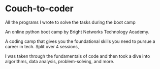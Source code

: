 # Couch-to-coder
All the programs I wrote to solve the tasks during the boot camp

An online python boot camp by Bright Networks Technology Academy. 

A coding camp that gives you the  foundational skills you need to pursue a career in tech. Split over 4 sessions, 

I was taken through the fundamentals of code and then took a dive into  algorithms, data analysis, problem-solving, and more.  
